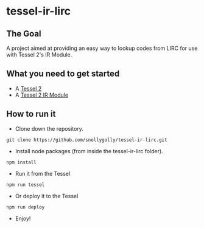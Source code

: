 # tessel-ir-lirc

## The Goal
A project aimed at providing an easy way to lookup codes from LIRC for use with Tessel 2's IR Module.

## What you need to get started

- A [Tessel 2](https://tessel.io/)
- A [Tessel 2 IR Module](https://tessel.io/modules#module-infrared)

## How to run it

* Clone down the repository.
```
git clone https://github.com/snollygolly/tessel-ir-lirc.git
```

* Install node packages (from inside the tessel-ir-lirc folder).
```
npm install
```

* Run it from the Tessel
```
npm run tessel
```

* Or deploy it to the Tessel
```
npm run deploy
```

* Enjoy!
